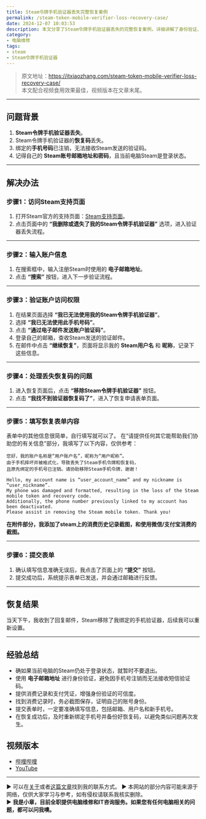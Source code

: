 ```yaml
---
title: Steam令牌手机验证器丢失完整恢复案例
permalink: /steam-token-mobile-verifier-loss-recovery-case/
date: 2024-12-07 10:03:53
description: 本文分享了Steam令牌手机验证器丢失的完整恢复案例，详细讲解了身份验证、恢复步骤及解决流程，帮助用户快速解决登录问题。
category:
- 电脑维修
tags:
- steam
- Steam令牌手机验证器
---
```


> 原文地址：<https://itxiaozhang.com/steam-token-mobile-verifier-loss-recovery-case/>  
> 本文配合视频食用效果最佳，视频版本在文章末尾。

---

## **问题背景**  

1. **Steam令牌手机验证器丢失**。  
2. Steam令牌手机验证器的**恢复码**丢失。  
3. 绑定的**手机号码**已注销，无法接收Steam发送的验证码。  
4. 记得自己的 **Steam账号邮箱地址和密码**，且当前电脑Steam是登录状态。  

---

## **解决办法**  

### **步骤1：访问Steam支持页面**  

1. 打开Steam官方的支持页面：[Steam支持页面](https://help.steampowered.com/zh-cn/wizard/HelpWithLogin)。  
2. 点击页面中的 **“我删除或遗失了我的Steam令牌手机验证器”** 选项，进入验证器丢失流程。  

---

### **步骤2：输入账户信息**  

1. 在搜索框中，输入注册Steam时使用的 **电子邮箱地址**。  
2. 点击 **“搜索”** 按钮，进入下一步验证流程。  

---

### **步骤3：验证账户访问权限**  

1. 在结果页面选择 **“我已无法使用我的Steam令牌手机验证器”**。  
2. 选择 **“我已无法使用此手机号码”**。  
3. 点击 **“通过电子邮件发送账户验证码”**。  
4. 登录自己的邮箱，查收Steam发送的验证邮件。  
5. 在邮件中点击 **“继续恢复”**，页面将显示我的 **Steam用户名** 和 **昵称**，记录下这些信息。

---

### **步骤4：处理丢失恢复码的问题**  

1. 进入恢复页面后，点击 **“移除Steam令牌手机验证器”** 按钮。  
2. 点击 **“我找不到验证器恢复码了”**，进入了恢复申请表单页面。  

---

### **步骤5：填写恢复表单内容**  

表单中的其他信息很简单，自行填写就可以了。
在“请提供任何其它能帮助我们协助您的有关信息”部分，我填写了以下内容，仅供参考：

```
您好，我的账户名称是“用户账户名”，昵称为“用户昵称”。  
由于手机摔坏并被格式化，导致丢失了Steam手机令牌和恢复码，  
且原先绑定的手机号已注销。请协助移除Steam手机令牌，谢谢！

Hello, my account name is “user_account_name” and my nickname is “user_nickname”.  
My phone was damaged and formatted, resulting in the loss of the Steam mobile token and recovery code.  
Additionally, the phone number previously linked to my account has been deactivated.  
Please assist in removing the Steam mobile token. Thank you!
```

**在附件部分，我添加了steam上的消费历史记录截图，和使用微信/支付宝消费的截图。**

---

### **步骤6：提交表单**  

1. 确认填写信息准确无误后，我点击了页面上的 **“提交”** 按钮。  
2. 提交成功后，系统提示表单已发送，并会通过邮箱进行反馈。

---

## **恢复结果**  

当天下午，我收到了回复邮件，Steam移除了我绑定的手机验证器，后续我可以重新设置。

---

## **经验总结**  

- 确如果当前电脑的Steam仍处于登录状态，就暂时不要退出。
- 使用 **电子邮箱地址** 进行身份验证，避免因手机号注销而无法接收短信验证码。  
- 提供消费记录和支付凭证，增强身份验证的可信度。  
- 找到消费记录时，务必截图保存，证明自己的账号身份。  
- 提交表单时，一定要准确填写信息，包括邮箱、用户名和新手机号。  
- 在恢复成功后，及时重新绑定手机号并备份好恢复码，以避免类似问题再次发生。  

## 视频版本

- [哔哩哔哩](https://space.bilibili.com/3546607630944387)
- [YouTube](https://www.youtube.com/@itxiaozhang)

---
▶ 可以在[关于](https://itxiaozhang.com/about/)或者[这篇文章](https://itxiaozhang.com/about-computer-repair-services-with-me/)找到我的联系方式。
▶ 本网站的部分内容可能来源于网络，仅供大家学习与参考，如有侵权请联系我核实删除。  
▶ **我是小章，目前全职提供电脑维修和IT咨询服务。如果您有任何电脑相关的问题，都可以问我噢。**  
